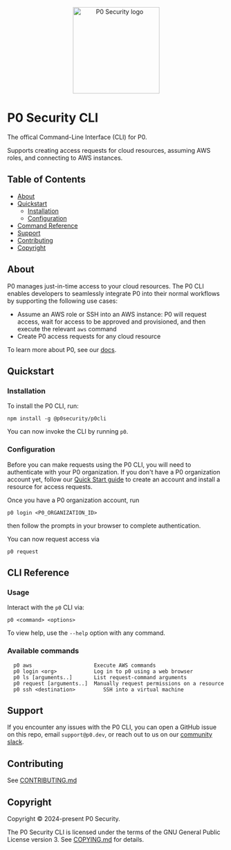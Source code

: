 <div align="center">
    <a href="https://github.com/p0-security/p0cli">
        <img width="200" height="200" src="https://p0.dev/images/logo.png" alt="P0 Security logo">
    </a>
</div>

# P0 Security CLI

The offical Command-Line Interface (CLI) for P0.

Supports creating access requests for cloud resources, assuming AWS roles, and connecting to AWS instances.

## Table of Contents

- [About](#about)
- [Quickstart](#quickstart)
  - [Installation](#installation)
  - [Configuration](#configuration)
- [Command Reference](#command-reference)
- [Support](#support)
- [Contributing](#contributing)
- [Copyright](#copyright)

## About

P0 manages just-in-time access to your cloud resources. The P0 CLI enables developers to seamlessly integrate P0 into their normal workflows by supporting the following use cases:

- Assume an AWS role or SSH into an AWS instance: P0 will request access, wait for access to be approved and provisioned, and then execute the relevant `aws` command
- Create P0 access requests for any cloud resource

To learn more about P0, see our [docs](https://docs.p0.dev/).

## Quickstart

### Installation

To install the P0 CLI, run:

```
npm install -g @p0security/p0cli
```

You can now invoke the CLI by running `p0`.

### Configuration

Before you can make requests using the P0 CLI, you will need to authenticate with your P0 organization. If you don't have a P0 organization account yet, follow our [Quick Start guide](https://docs.p0.dev/getting-started/quick-start) to create an account and install a resource for access requests.

Once you have a P0 organization account, run

```
p0 login <P0_ORGANIZATION_ID>
```

then follow the prompts in your browser to complete authentication.

You can now request access via

```
p0 request
```

## CLI Reference

### Usage

Interact with the `p0` CLI via:

```
p0 <command> <options>
```

To view help, use the `--help` option with any command.

### Available commands

```
  p0 aws                    Execute AWS commands
  p0 login <org>            Log in to p0 using a web browser
  p0 ls [arguments..]       List request-command arguments
  p0 request [arguments..]  Manually request permissions on a resource
  p0 ssh <destination>         SSH into a virtual machine
```

## Support

If you encounter any issues with the P0 CLI, you can open a GitHub issue on this repo, email `support@p0.dev`, or reach out to us on our [community slack](https://join.slack.com/t/p0securitycommunity/shared_invite/zt-1zouzlovp-1kuym9RfuzkJ17ZlvAf6mQ).

## Contributing

See [CONTRIBUTING.md](CONTRIBUTING.md)

## Copyright

Copyright © 2024-present P0 Security.

The P0 Security CLI is licensed under the terms of the GNU General Public License version 3. See [COPYING.md](COPYING.md) for details.
